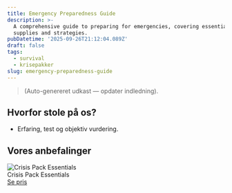 ```yaml
---
title: Emergency Preparedness Guide
description: >-
  A comprehensive guide to preparing for emergencies, covering essential
  supplies and strategies.
pubDatetime: '2025-09-26T21:12:04.089Z'
draft: false
tags:
  - survival
  - krisepakker
slug: emergency-preparedness-guide
---
```

> (Auto-genereret udkast — opdater indledning).

## Hvorfor stole på os?
- Erfaring, test og objektiv vurdering.

## Vores anbefalinger


<!-- Auto: Affiliate-kort fra Products/SKUs -->

<div class="aff-card"><img src="abstract_15.png (https://v5.airtableusercontent.com/v3/u/45/45/1758931200000/VmcMbO1Iwi-erg-5OkTtWQ/K_uhM_KPpVfJlD6TlFxR4opzitE7L6-Ym28BBPOA-yfAT0dQ7X8nVvxQp7Q7GuF2ff4-u5-oFjCWvWzR2ajEX1oOQg6VQsZABOH0taapjyUCeUoX278t-VdJ6c4ciYGhIszfg79UqESbZyj-VL9sVkufN0wH83z63tw_GE6H4Bo/TbKg2sq9otccarUYr5J84ZOVh7g2KFTo-25hhHLozRw)" alt="Crisis Pack Essentials" class="aff-card__img" /><div class="aff-card__meta"><div class="aff-card__title">Crisis Pack Essentials</div><a class="aff-btn" href="https://affiliate.homeessentialsee62.com/deal789?utm_source=klartilalt&utm_medium=affiliate&subid=emergency-preparedness-guide-2025-09-26" rel="sponsored nofollow noopener" target="_blank">Se pris</a></div></div>

